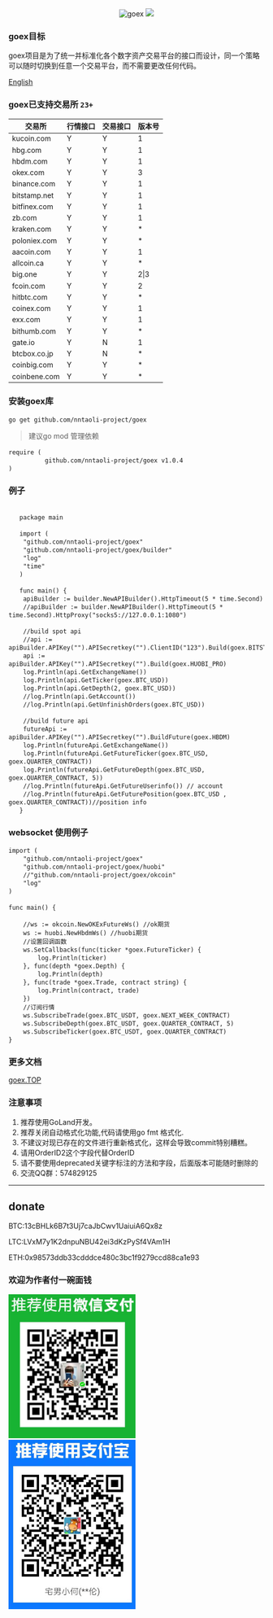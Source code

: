 <div align="center">
<img width="409" heigth="205" src="https://upload-images.jianshu.io/upload_images/6760989-dec7dc747846880e.png?imageMogr2/auto-orient/strip%7CimageView2/2/w/1240"  alt="goex">
<img src="https://travis-ci.org/nntaoli-project/goex.svg?branch=dev"/>
</div>

### goex目标

goex项目是为了统一并标准化各个数字资产交易平台的接口而设计，同一个策略可以随时切换到任意一个交易平台，而不需要更改任何代码。

[English](https://github.com/nntaoli-project/goex/blob/dev/README_en.md)

### goex已支持交易所 `23+`

| 交易所 | 行情接口 | 交易接口 | 版本号 |   
| ---   | ---     | ---     | ---   |  
| kucoin.com | Y | Y | 1 |
| hbg.com | Y | Y | 1 |   
| hbdm.com | Y| Y |  1 |    
| okex.com  | Y | Y | 3 |
| binance.com | Y | Y | 1 |  
| bitstamp.net | Y | Y | 1 |  
| bitfinex.com | Y | Y | 1 |  
| zb.com | Y | Y | 1 |  
| kraken.com | Y | Y | * |  
| poloniex.com | Y | Y | * |  
| aacoin.com | Y | Y | 1 |   
| allcoin.ca | Y | Y | * |  
| big.one | Y | Y | 2\|3 | 
| fcoin.com | Y | Y | 2 |  
| hitbtc.com | Y | Y | * |
| coinex.com | Y | Y | 1 |
| exx.com | Y | Y | 1 |
| bithumb.com | Y | Y | * |
| gate.io | Y | N | 1 |
| btcbox.co.jp | Y | N | * |
| coinbig.com | Y | Y | * |
|coinbene.com|Y|Y|*|

### 安装goex库  

``` go get github.com/nntaoli-project/goex ```

>建议go mod 管理依赖
``` 
require (
          github.com/nntaoli-project/goex v1.0.4
)
```

### 例子

```golang

   package main
   
   import (
   	"github.com/nntaoli-project/goex"
   	"github.com/nntaoli-project/goex/builder"
   	"log"
   	"time"
   )
   
   func main() {
   	apiBuilder := builder.NewAPIBuilder().HttpTimeout(5 * time.Second)
   	//apiBuilder := builder.NewAPIBuilder().HttpTimeout(5 * time.Second).HttpProxy("socks5://127.0.0.1:1080")
   	
   	//build spot api
   	//api := apiBuilder.APIKey("").APISecretkey("").ClientID("123").Build(goex.BITSTAMP)
   	api := apiBuilder.APIKey("").APISecretkey("").Build(goex.HUOBI_PRO)
   	log.Println(api.GetExchangeName())
   	log.Println(api.GetTicker(goex.BTC_USD))
   	log.Println(api.GetDepth(2, goex.BTC_USD))
   	//log.Println(api.GetAccount())
   	//log.Println(api.GetUnfinishOrders(goex.BTC_USD))
   
   	//build future api
   	futureApi := apiBuilder.APIKey("").APISecretkey("").BuildFuture(goex.HBDM)
   	log.Println(futureApi.GetExchangeName())
   	log.Println(futureApi.GetFutureTicker(goex.BTC_USD, goex.QUARTER_CONTRACT))
   	log.Println(futureApi.GetFutureDepth(goex.BTC_USD, goex.QUARTER_CONTRACT, 5))
   	//log.Println(futureApi.GetFutureUserinfo()) // account
   	//log.Println(futureApi.GetFuturePosition(goex.BTC_USD , goex.QUARTER_CONTRACT))//position info
   }

```

### websocket 使用例子

```golang
import (
	"github.com/nntaoli-project/goex"
	"github.com/nntaoli-project/goex/huobi"
	//"github.com/nntaoli-project/goex/okcoin"
	"log"
)

func main() {

	//ws := okcoin.NewOKExFutureWs() //ok期货
	ws := huobi.NewHbdmWs() //huobi期货
	//设置回调函数
	ws.SetCallbacks(func(ticker *goex.FutureTicker) {
		log.Println(ticker)
	}, func(depth *goex.Depth) {
		log.Println(depth)
	}, func(trade *goex.Trade, contract string) {
		log.Println(contract, trade)
	})
	//订阅行情
	ws.SubscribeTrade(goex.BTC_USDT, goex.NEXT_WEEK_CONTRACT)
	ws.SubscribeDepth(goex.BTC_USDT, goex.QUARTER_CONTRACT, 5)
	ws.SubscribeTicker(goex.BTC_USDT, goex.QUARTER_CONTRACT)
}  

```

### 更多文档

[goex.TOP](https://goex.top)

### 注意事项

1. 推荐使用GoLand开发。
2. 推荐关闭自动格式化功能,代码请使用go fmt 格式化.
3. 不建议对现已存在的文件进行重新格式化，这样会导致commit特别糟糕。
4. 请用OrderID2这个字段代替OrderID
5. 请不要使用deprecated关键字标注的方法和字段，后面版本可能随时删除的
6. 交流QQ群：574829125
-----------------

donate
-----------------
BTC:13cBHLk6B7t3Uj7caJbCwv1UaiuiA6Qx8z

LTC:LVxM7y1K2dnpuNBU42ei3dKzPySf4VAm1H
 
ETH:0x98573ddb33cdddce480c3bc1f9279ccd88ca1e93

### 欢迎为作者付一碗面钱

<img src="https://raw.githubusercontent.com/nntaoli-project/goex/dev/wx_pay.JPG" width="250" alt="一碗面钱">&nbsp;&nbsp;&nbsp;<img src="https://raw.githubusercontent.com/nntaoli-project/goex/dev/IMG_1177.jpg" width="250" alt="一碗面钱">
